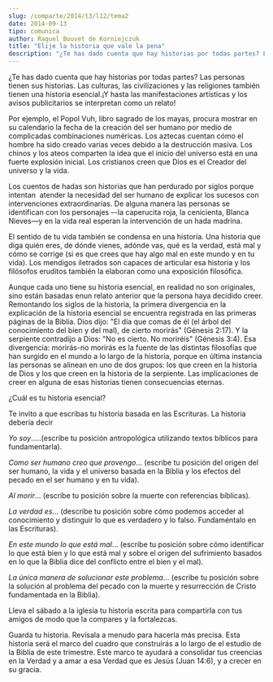 ```yaml
---
slug: /comparte/2014/t3/l12/tema2
date: 2014-09-13
tipo: comunica
author: Raquel Bouvet de Korniejczuk
title: "Elije la historia que vale la pena"
description: "¿Te has dado cuenta que hay historias por todas partes? Las personas tienen sus  historias. Las culturas, las civilizaciones y las religiones también tienen una  historia esencial.¡Y hasta las manifestaciones artísticas y los avisos  publicitarios se interpretan como un relato!"
---
```


¿Te has dado cuenta que hay historias por todas partes? Las personas tienen sus historias. Las culturas, las civilizaciones y las religiones también tienen una historia esencial.¡Y hasta las manifestaciones artísticas y los avisos publicitarios se interpretan como un relato!

Por ejemplo, el Popol Vuh, libro sagrado de los mayas, procura mostrar en su calendario la fecha de la creación del ser humano por medio de complicadas combinaciones numéricas. Los aztecas cuentan cómo el hombre ha sido creado varias veces debido a la destrucción masiva. Los chinos y los ateos comparten la idea que el inicio del universo está en una fuerte explosión inicial. Los cristianos creen que Dios es el Creador del universo y la vida.

Los cuentos de hadas son historias que han perdurado por siglos porque intentan  atender la necesidad del ser humano de explicar los sucesos con intervenciones extraordinarias. De alguna manera las personas se identifican con los personajes –-la caperucita roja, la cenicienta, Blanca Nieves—y en la vida real esperan la intervención de un hada madrina.

El sentido de tu vida también se condensa en una historia. Una historia que diga quién eres, de dónde vienes, adónde vas, qué es la verdad, está mal y cómo se corrige (si es que crees que hay algo mal en este mundo y en tu vida). Los mendigos iletrados son capaces de articular esa historia y los filósofos eruditos también la elaboran como una exposición filosófica.

Aunque cada uno tiene su historia esencial, en realidad no son originales, sino están basadas enun relato anterior que la persona haya decidido creer. Remontando los siglos de la historia, la primera divergencia en la explicación de la historia esencial se encuentra registrada en las primeras páginas de la Biblia. Dios dijo: "El día que comas de él (el árbol del conocimiento del bien y del mal), de cierto morirás" (Génesis 2:17). Y la serpiente contradijo a Dios: "No es cierto. No moriréis" (Génesis 3:4). Esa divergencia: morirás-no morirás es la fuente de las distintas filosofías que han surgido en el mundo a lo largo de la historia, porque en última instancia las personas se alinean en uno de dos grupos: los que creen en la historia de Dios y los que creen en la historia de la serpiente. Las implicaciones de creer en alguna de esas historias tienen consecuencias eternas.

¿Cuál es tu historia esencial?

Te invito a que escribas tu historia basada en las Escrituras. La historia debería decir

_Yo soy_…..(escribe tu posición antropológica utilizando textos bíblicos para fundamentarla).

_Como ser humano creo que provengo_… (escribe tu posición del origen del ser humano, la vida y el universo basada en la Biblia y los efectos del pecado en el ser humano y en tu vida).

_Al morir_… (escribe tu posición sobre la muerte con referencias bíblicas).

_La verdad es_… (describe tu posición sobre cómo podemos acceder al conocimiento y distinguir lo que es verdadero y lo falso. Fundaméntalo en las Escrituras).

_En este mundo lo que está mal_… (escribe tu posición sobre cómo identificar lo que está bien y lo que está mal y sobre el origen del sufrimiento basados en lo que la Biblia dice del conflicto entre el bien y el mal).

_La única manera de solucionar este problema_… (escribe tu posición sobre la solución al problema del pecado con la muerte y resurrección de Cristo fundamentada en la Biblia).

Lleva el sábado a la iglesia tu historia escrita para compartirla con tus amigos de modo que la compares y la fortalezcas.

Guarda tu historia. Revísala a menudo para hacerla más precisa. Esta historia será el marco del cuadro que construirás a lo largo de el estudio de la Biblia de este trimestre. Este marco te ayudará a consolidar tus creencias en la Verdad y a amar a esa Verdad que es Jesús (Juan 14:6), y a crecer en su gracia.
